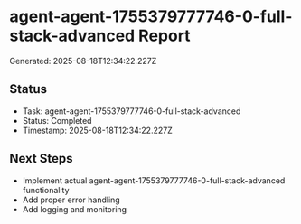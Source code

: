 # agent-agent-1755379777746-0-full-stack-advanced Report

Generated: 2025-08-18T12:34:22.227Z

## Status
- Task: agent-agent-1755379777746-0-full-stack-advanced
- Status: Completed
- Timestamp: 2025-08-18T12:34:22.227Z

## Next Steps
- Implement actual agent-agent-1755379777746-0-full-stack-advanced functionality
- Add proper error handling
- Add logging and monitoring
